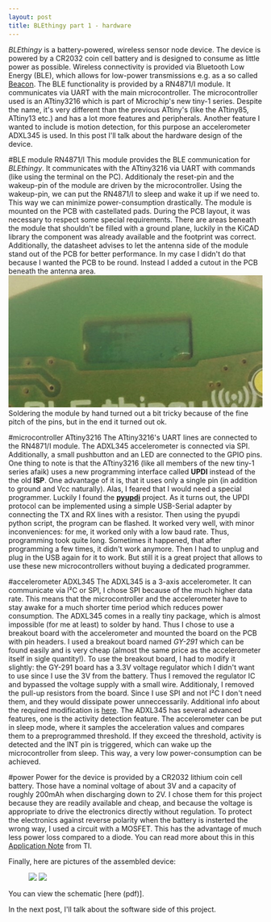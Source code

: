 ```yaml
---
layout: post
title: BLEthingy part 1 - hardware
---
```

*BLEthingy* is a battery-powered, wireless sensor node device. The device is powered by a CR2032 coin cell battery and is designed to consume as little power as possible. Wireless connectivity is provided via Bluetooth Low Energy (BLE), which allows for low-power transmissions e.g. as a so called [Beacon](https://en.wikipedia.org/wiki/Bluetooth_low_energy_beacon). The BLE functionality is provided by a RN4871/I module. It communicates via UART with the main microcontroller. The microcontroller used is an ATtiny3216 which is part of Microchip's new tiny-1 series. Despite the name, it's very different than the previous ATtiny's (like the ATtiny85, ATtiny13 etc.) and has a lot more features and peripherals. Another feature I wanted to include is motion detection, for this purpose an accelerometer ADXL345 is used. In this post I'll talk about the hardware design of the device.


#BLE module RN4871/I
This module provides the BLE communication for *BLEthingy*. It communicates with the ATtiny3216 via UART with commands (like using the terminal on the PC). Additionaly the reset-pin and the wakeup-pin of the module are driven by the microcontroller. Using the wakeup-pin, we can put the RN4871/I to sleep and wake it up if we need to. This way we can minimize power-consumption drastically. The module is mounted on the PCB with castellated pads. During the PCB layout, it was necessary to respect some special requirements. There are areas beneath the module that shouldn't be filled with a ground plane, luckily in the KiCAD library the component was already available and the footprint was correct. Additionally, the datasheet advises to let the antenna side of the module stand out of the PCB for better performance. In my case I didn't do that because I wanted the PCB to be round. Instead I added a cutout in the PCB beneath the antenna area.
![BLE_RF_cutout](https://github.com/MarcelMG/marcelmg.github.io/raw/master/images/BLE_RF_cutout.jpg)
Soldering the module by hand turned out a bit tricky because of the fine pitch of the pins, but in the end it turned out ok.

#microcontroller ATtiny3216
The ATtiny3216's UART lines are connected to the RN4871/I module. The ADXL345 accelerometer is connected via SPI. Additionally, a small pushbutton and an LED are connected to the GPIO pins.
One thing to note is that the ATtiny3216 (like all members of the new tiny-1 series afaik) uses a new programming interface called **UPDI** instead of the the old **ISP**. One advantage of it is, that it uses only a single pin (in addition to ground and Vcc naturally). Alas, I feared that I would need a special programmer. Luckily I found the [**pyupdi**](https://github.com/mraardvark/pyupdi) project. As it turns out, the UPDI protocol can be implemented using a simple USB-Serial adapter by connecting the TX and RX lines with a resistor. Then using the pyupdi python script, the program can be flashed. It worked very well, with minor inconveniences: for me, it worked only with a low baud rate. Thus, programming took quite long. Sometimes it happened, that after programming a few times, it didn't work anymore. Then I had to unplug and plug in the USB again for it to work. But still it is a great project that allows to use these new microcontrollers without buying a dedicated programmer.

#accelerometer ADXL345
The ADXL345 is a 3-axis accelerometer. It can communicate via I²C or SPI, I chose SPI because of the much higher data rate. This means that the microcontroller and the accelerometer have to stay awake for a much shorter time period which reduces power consumption. The ADXL345 comes in a really tiny package, which is almost impossible (for me at least) to solder by hand. Thus I chose to use a breakout board with the accelerometer and mounted the board on the PCB with pin headers. I used a breakout board named *GY-291* which can be found easily and is very cheap (almost the same price as the accelerometer itself in sigle quantity!). To use the breakout board, I had to modify it slightly: the GY-291 board has a 3.3V voltage regulator which I didn't want to use since I use the 3V from the battery. Thus I removed the regulator IC and bypassed the voltage supply with a small wire. Additionaly, I removed the pull-up resistors from the board. Since I use SPI and not I²C I don't need them, and they would dissipate power unneccessarily. Additional info about the required modification is [here](https://github.com/MarcelMG/BLE_thingy/blob/master/hardware/GY-291_mod.md).
The ADXL345 has several advanced features, one is the activity detection feature. The accelerometer can be put in sleep mode, where it samples the acceleration values and compares them to a preprogrammed threshold. If they exceed the threshold, activity is detected and the INT pin is triggered, which can wake up the microcontroller from sleep. This way, a very low power-consumption can be achieved.

#power
Power for the device is provided by a CR2032 lithium coin cell battery. Those have a nominal voltage of about 3V and a capacity of roughly 200mAh when discharging down to 2V. I chose them for this project because they are readily available and cheap, and because the voltage is appropriate to drive the electronics directly without regulation. To protect the electronics against reverse polarity when the battery is insterted the wrong way, I used a circuit with a MOSFET. This has the advantage of much less power loss compared to a diode. You can read more about this in this [Application Note](http://www.ti.com/lit/an/slva139/slva139.pdf) from TI.

Finally, here are pictures of the assembled device:


<figure class="half">
	<img src="https://github.com/MarcelMG/BLE_thingy/raw/master/hardware/front_view.jpg">
	<img src="https://github.com/MarcelMG/BLE_thingy/raw/master/hardware/back_view.jpg">
</figure>


You can view the schematic [here (pdf)].

In the next post, I'll talk about the software side of this project.












